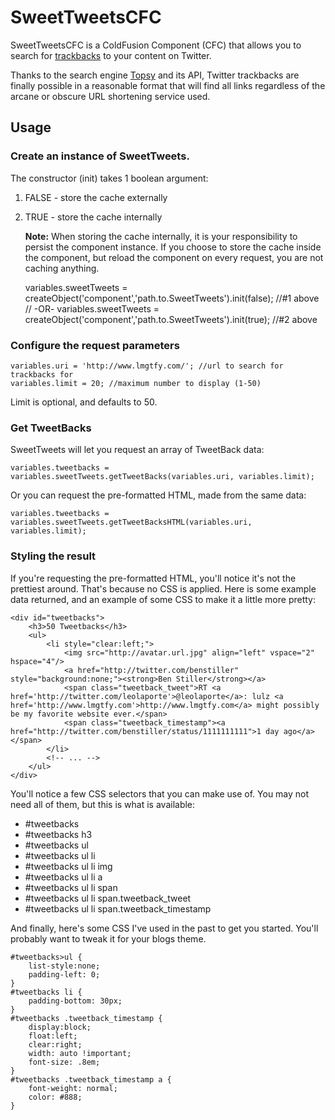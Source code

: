 # SweetTweetsCFC

SweetTweetsCFC is a ColdFusion Component (CFC) that allows you to search for [trackbacks](http://en.wikipedia.org/wiki/Trackback) to your content on Twitter.

Thanks to the search engine [Topsy](http://topsy.com/) and its API, Twitter trackbacks are finally possible in a reasonable format that will find all links regardless of the arcane or obscure URL shortening service used.

## Usage

### Create an instance of SweetTweets.

The constructor (init) takes 1 boolean argument:

1. FALSE - store the cache externally
2. TRUE - store the cache internally

   **Note:** When storing the cache internally, it is your responsibility to persist the component instance. If you choose to store the cache inside the component, but reload the component on every request, you are not caching anything.


	variables.sweetTweets = createObject('component','path.to.SweetTweets').init(false);	//#1 above
	// -OR-
	variables.sweetTweets = createObject('component','path.to.SweetTweets').init(true);		//#2 above

### Configure the request parameters

	variables.uri = 'http://www.lmgtfy.com/'; //url to search for trackbacks for
	variables.limit = 20; //maximum number to display (1-50)

Limit is optional, and defaults to 50.

### Get TweetBacks

SweetTweets will let you request an array of TweetBack data:

	variables.tweetbacks = variables.sweetTweets.getTweetBacks(variables.uri, variables.limit);

Or you can request the pre-formatted HTML, made from the same data:

	variables.tweetbacks = variables.sweetTweets.getTweetBacksHTML(variables.uri, variables.limit);

### Styling the result

If you're requesting the pre-formatted HTML, you'll notice it's not the prettiest around. That's because no CSS is applied. Here is some example data returned, and an example of some CSS to make it a little more pretty:

	<div id="tweetbacks">
		<h3>50 Tweetbacks</h3>
		<ul>
			<li style="clear:left;">
				<img src="http://avatar.url.jpg" align="left" vspace="2" hspace="4"/>
				<a href="http://twitter.com/benstiller" style="background:none;"><strong>Ben Stiller</strong></a>
				<span class="tweetback_tweet">RT <a href='http://twitter.com/leolaporte'>@leolaporte</a>: lulz <a href='http://www.lmgtfy.com'>http://www.lmgtfy.com</a> might possibly be my favorite website ever.</span>
				<span class="tweetback_timestamp"><a href="http://twitter.com/benstiller/status/1111111111">1 day ago</a></span>
			</li>
			<!-- ... -->
		</ul>
	</div>

You'll notice a few CSS selectors that you can make use of. You may not need all of them, but this is what is available:

* \#tweetbacks
* \#tweetbacks h3
* \#tweetbacks ul
* \#tweetbacks ul li
* \#tweetbacks ul li img
* \#tweetbacks ul li a
* \#tweetbacks ul li span
* \#tweetbacks ul li span.tweetback_tweet
* \#tweetbacks ul li span.tweetback_timestamp

And finally, here's some CSS I've used in the past to get you started. You'll probably want to tweak it for your blogs theme.

	#tweetbacks>ul {
		list-style:none;
		padding-left: 0;
	}
	#tweetbacks li {
		padding-bottom: 30px;
	}
	#tweetbacks .tweetback_timestamp {
		display:block;
		float:left;
		clear:right;
		width: auto !important;
		font-size: .8em;
	}
	#tweetbacks .tweetback_timestamp a {
		font-weight: normal;
		color: #888;
	}

